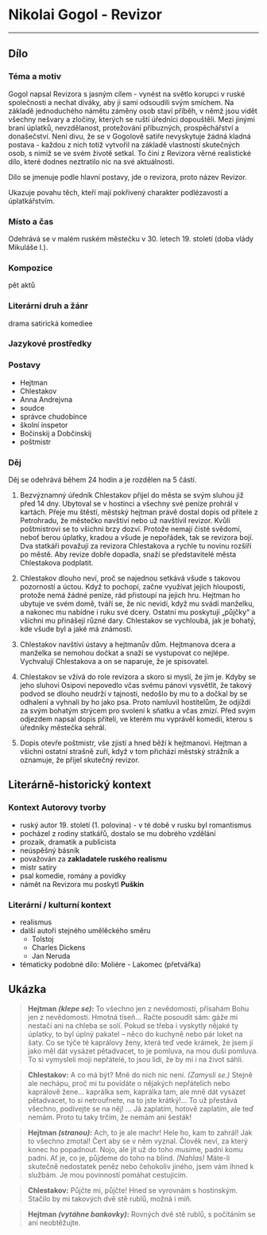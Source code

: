 # Nikolai Gogol - Revizor

----------

## Dílo

### Téma a motiv
Gogol napsal Revizora s jasným cílem - vynést na světlo korupci v ruské společnosti a nechat diváky, aby ji sami odsoudili svým smíchem. Na základě jednoduchého námětu záměny osob staví příběh, v němž jsou vidět všechny nešvary a zločiny, kterých se ruští úředníci dopouštěli. Mezi jinými braní úplatků, nevzdělanost, protežování příbuzných, prospěchářství a donašečství. Není divu, že se v Gogolově satiře nevyskytuje žádná kladná postava - každou z nich totiž vytvořil na základě vlastností skutečných osob, s nimiž se ve svém životě setkal. To činí z Revizora věrné realistické dílo, které dodnes neztratilo nic na své aktuálnosti.

Dílo se jmenuje podle hlavní postavy, jde o revizora, proto název Revizor.

Ukazuje povahu těch, kteří mají pokřivený charakter podlézavostí a úplatkářstvím.

### Místo a čas
Odehrává se v malém ruském městečku v 30. letech 19. století (doba vlády Mikuláše I.).

### Kompozice
pět aktů

### Literární druh a žánr
drama
satirická komediee

### Jazykové prostředky


### Postavy
- Hejtman
- Chlestakov
- Anna Andrejvna
- soudce
- správce chudobince
- školní inspetor
- Bočinskij a Dobčinskij
- poštmistr

### Děj
Děj se odehrává během 24 hodin a je rozdělen na 5 částí.

1. Bezvýznamný úředník Chlestakov přijel do města se svým sluhou již před 14 dny. Ubytoval se v hostinci a všechny své peníze prohrál v kartách. Přeje mu štěstí, městský hejtman právě dostal dopis od přítele z Petrohradu, že městečko navštíví nebo už navštívil revizor. Kvůli poštmistrovi se to všichni brzy dozví. Protože nemají čisté svědomí, neboť berou úplatky, kradou a všude je nepořádek, tak se revizora bojí. Dva statkáři považují za revizora Chlestakova a rychle tu novinu rozšíří po městě. Aby revize dobře dopadla, snaží se představitelé města Chlestakova podplatit.

2. Chlestakov dlouho neví, proč se najednou setkává všude s takovou pozorností a úctou. Když to pochopí, začne využívat jejich hlouposti, protože nemá žádné peníze, rád přistoupí na jejich hru. Hejtman ho ubytuje ve svém domě, tváří se, že nic nevidí, když mu svádí manželku, a nakonec mu nabídne i ruku své dcery. Ostatní mu poskytují „půjčky“ a všichni mu přinášejí různé dary. Chlestakov se vychloubá, jak je bohatý, kde všude byl a jaké má známosti.

3. Chlestakov navštíví ústavy a hejtmanův dům. Hejtmanova dcera a manželka se nemohou dočkat a snaží se vystupovat co nejlépe. Vychvalují Chlestakova a on se naparuje, že je spisovatel.

4. Chlestakov se vžívá do role revizora a skoro si myslí, že jím je. Kdyby se jeho sluhovi Osipovi nepovedlo včas svému pánovi vysvětlit, že takový podvod se dlouho neudrží v tajnosti, nedošlo by mu to a dočkal by se odhalení a vyhnali by ho jako psa. Proto namluvil hostitelům, že odjíždí za svým bohatým strýcem pro svolení k sňatku a včas zmizí. Před svým odjezdem napsal dopis příteli, ve kterém mu vyprávěl komedii, kterou s úředníky městečka sehrál.

5. Dopis otevře poštmistr, vše zjistí a hned běží k hejtmanovi. Hejtman a všichni ostatní strašně zuří, když v tom přichází městský strážník a oznamuje, že přijel skutečný revizor.


## Literárně-historický kontext


### Kontext Autorovy tvorby
- ruský autor 19. století (1. polovina) - v té době v rusku byl romantismus
- pocházel z rodiny statkářů, dostalo se mu dobrého vzdělání
- prozaik, dramatik a publicista
- neúspěšný básník
- považován za **zakladatele ruského realismu**
- mistr satiry
- psal komedie, romány a povídky
- námět na Revizora mu poskytl **Puškin**

### Literární / kulturní kontext
- realismus
- další autoři stejného umělěckého směru
	- Tolstoj
	- Charles Dickens
	- Jan Neruda
- tématicky podobné dílo: Moliére - Lakomec (přetvářka)

## Ukázka
>**Hejtman *(klepe se)*:** To všechno jen z nevědomosti, přísahám Bohu jen z nevědomosti. Hmotná tíseň… Račte posoudit sám: gáže mi nestačí ani na chleba se solí. Pokud se třeba i vyskytly nějaké ty úplatky, to byl úplný pakatel – něco do kuchyně nebo pár loket na šaty. Co se týče té kaprálovy ženy, která teď vede krámek, že jsem jí jako měl dát vysázet pětadvacet, to je pomluva, na mou duši pomluva. To si vymysleli moji nepřátelé, to jsou lidi, že by mi i na život sáhli.

>**Chlestakov:** A co má být? Mně do nich nic není. *(Zamyslí se.)* Stejně ale nechápu, proč mi tu povídáte o nějakých nepřátelích nebo kaprálově žene… kaprálka sem, kaprálka tam, ale mně dát vysázet pětadvacet, to si netroufnete, na to jste krátký!... To už přestává všechno, podívejte se na něj! ... Já zaplatím, hotově zaplatím, ale teď nemám. Proto tu taky trčím, že nemám ani šesták!

>**Hejtman *(stranou)*:** Ach, to je ale machr! Hele ho, kam to zahrál! Jak to všechno zmotal! Čert aby se v něm vyznal. Člověk neví, za který konec ho popadnout. Nojo, ale jít už do toho musíme, padni komu padni. Ať je, co je, půjdeme do toho na blind. *(Nahlas)* Máte-li skutečně nedostatek peněz nebo čehokoliv jiného, jsem vám ihned k službám. Je mou povinností pomáhat cestujícím.

>**Chlestakov:** Půjčte mi, půjčte! Hned se vyrovnám s hostinským. Stačilo by mi takových dvě stě rublů, možná i míň.

>**Hejtman *(vytáhne bankovky)*:** Rovných dvě stě rublů, s počítáním se ani neobtěžujte.

